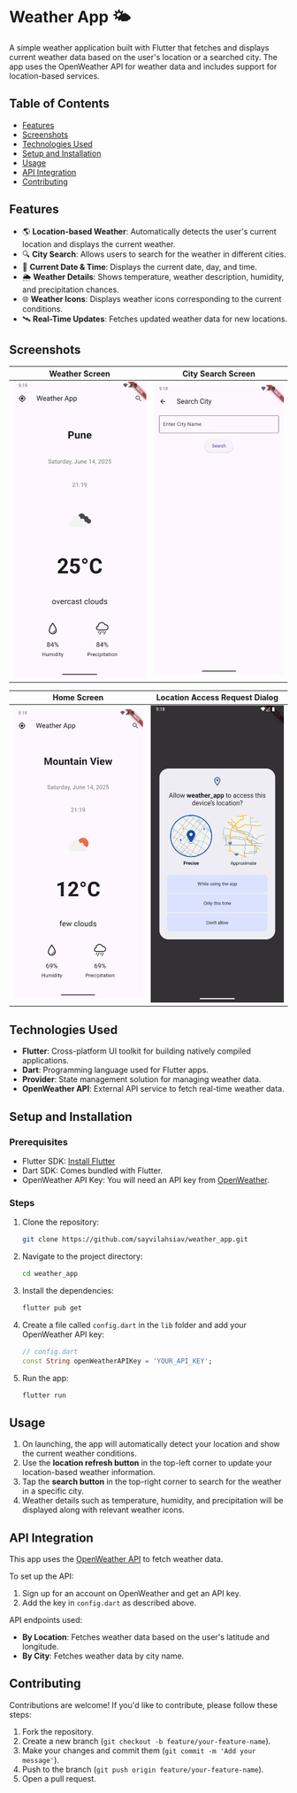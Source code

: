
# Weather App 🌤️

A simple weather application built with Flutter that fetches and displays current weather data based on the user's location or a searched city. The app uses the OpenWeather API for weather data and includes support for location-based services.

## Table of Contents

- [Features](#features)
- [Screenshots](#screenshots)
- [Technologies Used](#technologies-used)
- [Setup and Installation](#setup-and-installation)
- [Usage](#usage)
- [API Integration](#api-integration)
- [Contributing](#contributing)

## Features

- 🌎 **Location-based Weather**: Automatically detects the user's current location and displays the current weather.
- 🔍 **City Search**: Allows users to search for the weather in different cities.
- 📅 **Current Date & Time**: Displays the current date, day, and time.
- 🌦️ **Weather Details**: Shows temperature, weather description, humidity, and precipitation chances.
- 🌐 **Weather Icons**: Displays weather icons corresponding to the current conditions.
- 🛰️ **Real-Time Updates**: Fetches updated weather data for new locations.

## Screenshots

|                      Weather Screen                      |                        City Search Screen                        |
|:--------------------------------------------------------:|:----------------------------------------------------------------:|
| ![Weather Screen](assets/screenshots/weather_screen.png) | ![City Search Screen](assets/screenshots/city_search_screen.png) |

|                    Home Screen                     |                          Location Access Request Dialog                          |
|:--------------------------------------------------:|:--------------------------------------------------------------------------------:|
| ![Home Screen](assets/screenshots/home_screen.png) | ![Location Access Dialog](assets/screenshots/location_access_request_dialog.png) |

## Technologies Used

- **Flutter**: Cross-platform UI toolkit for building natively compiled applications.
- **Dart**: Programming language used for Flutter apps.
- **Provider**: State management solution for managing weather data.
- **OpenWeather API**: External API service to fetch real-time weather data.

## Setup and Installation

### Prerequisites

- Flutter SDK: [Install Flutter](https://flutter.dev/docs/get-started/install)
- Dart SDK: Comes bundled with Flutter.
- OpenWeather API Key: You will need an API key from [OpenWeather](https://openweathermap.org/api).

### Steps

1. Clone the repository:

   ```bash
   git clone https://github.com/sayvilahsiav/weather_app.git
   ```

2. Navigate to the project directory:

   ```bash
   cd weather_app
   ```

3. Install the dependencies:

   ```bash
   flutter pub get
   ```

4. Create a file called `config.dart` in the `lib` folder and add your OpenWeather API key:

   ```dart
   // config.dart
   const String openWeatherAPIKey = 'YOUR_API_KEY';
   ```

5. Run the app:

   ```bash
   flutter run
   ```

## Usage

1. On launching, the app will automatically detect your location and show the current weather conditions.
2. Use the **location refresh button** in the top-left corner to update your location-based weather information.
3. Tap the **search button** in the top-right corner to search for the weather in a specific city.
4. Weather details such as temperature, humidity, and precipitation will be displayed along with relevant weather icons.

## API Integration

This app uses the [OpenWeather API](https://openweathermap.org/) to fetch weather data.

To set up the API:
1. Sign up for an account on OpenWeather and get an API key.
2. Add the key in `config.dart` as described above.

API endpoints used:
- **By Location**: Fetches weather data based on the user's latitude and longitude.
- **By City**: Fetches weather data by city name.

## Contributing

Contributions are welcome! If you'd like to contribute, please follow these steps:

1. Fork the repository.
2. Create a new branch (`git checkout -b feature/your-feature-name`).
3. Make your changes and commit them (`git commit -m 'Add your message'`).
4. Push to the branch (`git push origin feature/your-feature-name`).
5. Open a pull request.

